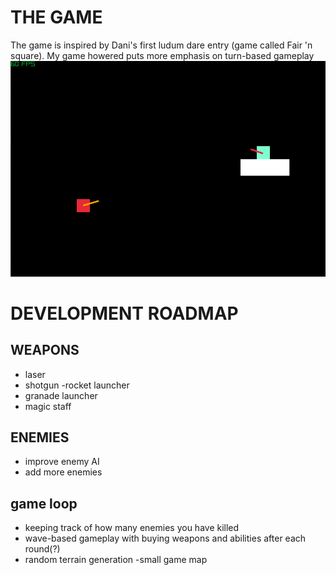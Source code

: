 # THE GAME
The game is inspired by Dani's first ludum dare entry (game called Fair 'n square). My game howered puts more emphasis on turn-based gameplay
![Screenshoot from the game](res/game_screenshots/screenshoot1.PNG)

# DEVELOPMENT ROADMAP
## WEAPONS
- laser
- shotgun
-rocket launcher
- granade launcher
- magic staff
## ENEMIES
- improve enemy AI
- add more enemies
## game loop
- keeping track of how many enemies you have killed
- wave-based gameplay with buying weapons and abilities after each round(?)
- random terrain generation
-small game map


